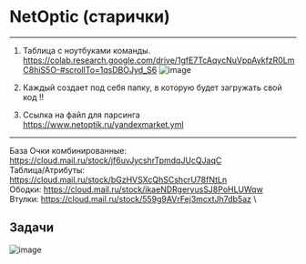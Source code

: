 # NetOptic (старички)
--------------------------------

1. Таблица с ноутбуками команды.
https://colab.research.google.com/drive/1gfE7TcAqycNuVppAykfzR0LmC8hiS5O-#scrollTo=1qsDBOJyd_S6
![image](https://github.com/Mikhail-068/NetOptic/assets/82748554/e57ae08f-5f7c-46ae-a6f9-d200c14aa3ef)


2. Каждый создает под себя папку, в которую будет загружать свой код !!

3. Ссылка на файл для парсинга
https://www.netoptik.ru/yandexmarket.yml
----------------------------------
База
Очки комбинированные: https://cloud.mail.ru/stock/jf6uvJycshrTpmdqJUcQJaqC \
Таблица/Атрибуты: https://cloud.mail.ru/stock/bGzHVSXcQhSCshcrU78fNtLn \
Ободки: https://cloud.mail.ru/stock/ikaeNDRgeryusSJ8PoHLUWqw \
Втулки: https://cloud.mail.ru/stock/559g9AVrFej3mcxtJh7db5az \

Задачи 
---------------
![image](https://github.com/Mikhail-068/NetOptic/assets/82748554/3085b746-cff6-431c-8b3a-a8e17b251e41)


